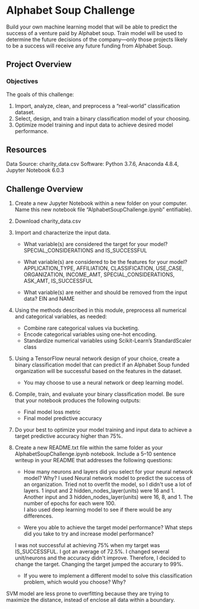 # Alphabet Soup Challenge

Build your own machine learning model that will be able to predict the success of a venture paid by Alphabet soup. Train model will be used to determine the future decisions of the company—only those projects likely to be a success will receive any future funding from Alphabet Soup.

## Project Overview

### Objectives

The goals of this challenge:

1. Import, analyze, clean, and preprocess a “real-world” classification dataset.
2. Select, design, and train a binary classification model of your choosing.
3. Optimize model training and input data to achieve desired model performance.

## Resources

Data Source: charity_data.csv
Software: Python 3.7.6, Anaconda 4.8.4, Jupyter Notebook 6.0.3

## Challenge Overview

1. Create a new Jupyter Notebook within a new folder on your computer. Name this new notebook file “AlphabetSoupChallenge.ipynb” entifiable).
2. Download charity_data.csv
3. Import and characterize the input data.
      - What variable(s) are considered the target for your model? 
      SPECIAL_CONSIDERATIONS and IS_SUCCESSFUL
      
      - What variable(s) are considered to be the features for your model?
      APPLICATION_TYPE, AFFILIATION, CLASSIFICATION, USE_CASE, ORGANIZATION, INCOME_AMT, SPECIAL_CONSIDERATIONS, ASK_AMT, IS_SUCCESSFUL
      
      - What variable(s) are neither and should be removed from the input data?
      EIN and NAME
      
4. Using the methods described in this module, preprocess all numerical and categorical variables, as needed:
      - Combine rare categorical values via bucketing.
      - Encode categorical variables using one-hot encoding.
      - Standardize numerical variables using Scikit-Learn’s StandardScaler class
5. Using a TensorFlow neural network design of your choice, create a binary classification model that can predict if an Alphabet Soup funded organization will be successful based on the features in the dataset.
      - You may choose to use a neural network or deep learning model.
 6. Compile, train, and evaluate your binary classification model. Be sure that your notebook produces the following outputs:
      - Final model loss metric
      - Final model predictive accuracy
 7. Do your best to optimize your model training and input data to achieve a target predictive accuracy higher than 75%.
 8. Create a new README.txt file within the same folder as your AlphabetSoupChallenge.ipynb notebook. Include a 5–10 sentence writeup in your README that addresses the following questions:
      - How many neurons and layers did you select for your neural network model? Why?
      I used Neural network model to predict the success of an organization.  Tried not to overfit the model, so I didn't use a lot of layers.  1 input and 2 hidden_nodes_layer(units) were 16 and 1.  Another input and 3 hidden_nodes_layer(units) were 16, 8, and 1.  The number of epochs for each were 100.  
      I also used deep learning model to see if there would be any differences. 
       
      - Were you able to achieve the target model performance? What steps did you take to try and increase model performance?
      
      I was not successful at achieving 75% when my target was IS_SUCCESSFUL.  I got an average of 72.5%.  I changed several unit/neurons and the accuracy didn't improve.  Therefore, I decided to change the target.  Changing the target jumped the accurary to 99%.  
      - If you were to implement a different model to solve this classification problem, which would you choose? Why?
      
   SVM model are less prone to overfitting because they are trying to maximize the distance, instead of enclose all data within a boundary.   
   
